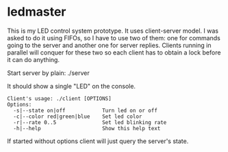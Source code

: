 ledmaster
=========

This is my LED control system prototype. It uses client-server model.
I was asked to do it using FIFOs, so I have to use two of them: one for
commands going to the server and another one for server replies. Clients
running in parallel will conquer for these two so each client has to obtain
a lock before it can do anything.

Start server by plain: ./server

It should show a single "LED" on the console.

```
Client's usage: ./client [OPTIONS]
Options:
  -s|--state on|off            Turn led on or off
  -c|--color red|green|blue    Set led color
  -r|--rate 0..5               Set led blinking rate
  -h|--help                    Show this help text
```

If started without options client will just query the server's state.
